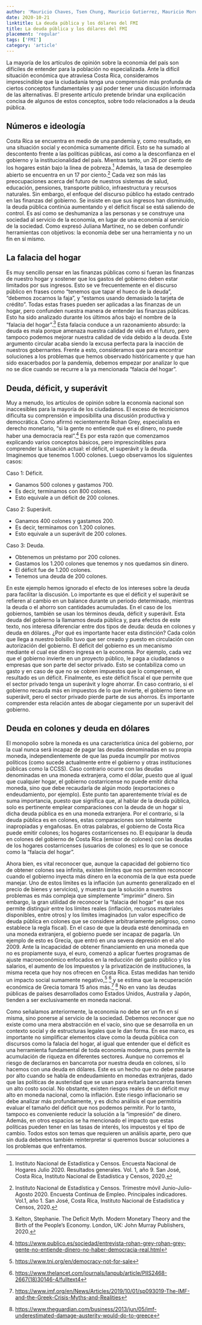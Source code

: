 ```yaml
---
author: 'Mauricio Chaves, Tsen Chung, Mauricio Gutierrez, Mauricio Morua'
date: 2020-10-21
linktitle: La deuda pública y los dólares del FMI
title: La deuda pública y los dólares del FMI
placement: 'regular'
tags: ['FMI']
category: 'article'
---
```


La mayoría de los artículos de opinión sobre la economía del país son difíciles de entender para la población no especializada. Ante la difícil situación económica que atraviesa Costa Rica, consideramos imprescindible que la ciudadanía tenga una comprensión más profunda de ciertos conceptos fundamentales y así poder tener una discusión informada de las alternativas. El presente artículo pretende brindar una explicación concisa de algunos de estos conceptos, sobre todo relacionados a la deuda pública.

## Números e ideología

Costa Rica se encuentra en medio de una pandemia y, como resultado, en una situación social y económica sumamente difícil. Esto se ha sumado al descontento frente a las políticas públicas, así como a la desconfianza en el gobierno y la institucionalidad del país.
Mientras tanto, un 26 por ciento de los hogares están bajo la línea de pobreza.[^1] Además, la tasa de desempleo abierto se encuentra en un 17 por ciento.[^2] Cada vez son más las preocupaciones acerca del futuro de nuestros sistemas de salud, educación, pensiones, transporte público, infraestructura y recursos naturales.
Sin embargo, el enfoque del discurso público ha estado centrado en las finanzas del gobierno. Se insiste en que sus ingresos han disminuido, la deuda pública continúa aumentando y el déficit fiscal se está saliendo de control. Es así como se deshumaniza a las personas y se construye una sociedad al servicio de la economía, en lugar de una economía al servicio de la sociedad. Como expresó Juliana Martínez, no se deben confundir herramientas con objetivos: la economía debe ser una herramienta y no un fin en sí mismo.

## La falacia del hogar

Es muy sencillo pensar en las finanzas públicas como si fueran las finanzas de nuestro hogar y sostener que los gastos del gobierno deben estar limitados por sus ingresos. Esto se ve frecuentemente en el discurso público en frases como “tenemos que tapar el hueco de la deuda”, “debemos zocarnos la faja”, y “estamos usando demasiado la tarjeta de crédito”. Todas estas frases pueden ser aplicadas a las finanzas de un hogar, pero confunden nuestra manera de entender las finanzas públicas. Esto ha sido analizado durante los últimos años bajo el nombre de la “falacia del hogar”.[^3] Esta falacia conduce a un razonamiento absurdo: la deuda es mala porque amenaza nuestra calidad de vida en el futuro, pero tampoco podemos mejorar nuestra calidad de vida debido a la deuda. Este argumento circular acaba siendo la excusa perfecta para la inacción de nuestros gobernantes. Frente a esto, consideramos que para encontrar soluciones a los problemas que hemos observado históricamente y que han sido exacerbados por la pandemia, debemos empezar por analizar lo que no se dice cuando se recurre a la ya mencionada “falacia del hogar”.

## Deuda, déficit, y superávit

Muy a menudo, los artículos de opinión sobre la economía nacional son inaccesibles para la mayoría de los ciudadanos. El exceso de tecnicismos dificulta su comprensión e imposibilita una discusión productiva y democrática. Como afirmó recientemente Rohan Grey, especialista en derecho monetario, “si la gente no entiende qué es el dinero, no puede haber una democracia real”.[^4] Es por esta razón que comenzamos explicando varios conceptos básicos, pero imprescindibles para comprender la situación actual: el déficit, el superávit y la deuda.
Imaginemos que tenemos 1.000 colones. Luego observamos los siguientes casos:

Caso 1: Déficit.

- Ganamos 500 colones y gastamos 700.
- Es decir, terminamos con 800 colones.
- Esto equivale a un déficit de 200 colones.

Caso 2: Superávit.

- Ganamos 400 colones y gastamos 200.
- Es decir, terminamos con 1.200 colones.
- Esto equivale a un superávit de 200 colones.

Caso 3: Deuda.

- Obtenemos un préstamo por 200 colones.
- Gastamos los 1.200 colones que tenemos y nos quedamos sin dinero.
- El déficit fue de 1.200 colones.
- Tenemos una deuda de 200 colones.

En este ejemplo hemos ignorado el efecto de los intereses sobre la deuda para facilitar la discusión. Lo importante es que el déficit y el superávit se refieren al cambio en un balance durante un periodo determinado, mientras la deuda o el ahorro son cantidades acumuladas. En el caso de los gobiernos, también se usan los términos deuda, déficit y superávit. Esta deuda del gobierno la llamamos deuda pública y, para efectos de este texto, nos interesa diferenciar entre dos tipos de deuda: deuda en colones y deuda en dólares.
¿Por qué es importante hacer esta distinción? Cada colón que llega a nuestro bolsillo tuvo que ser creado y puesto en circulación con autorización del gobierno. El déficit del gobierno es un mecanismo mediante el cual ese dinero ingresa en la economía. Por ejemplo, cada vez que el gobierno invierte en un proyecto público, le paga a ciudadanos o empresas que son parte del sector privado. Esto se contabiliza como un gasto y en caso de que no se cobren impuestos que lo compensen, el resultado es un déficit. Finalmente, es este déficit fiscal el que permite que el sector privado tenga un superávit y logre ahorrar. En caso contrario, si el gobierno recauda más en impuestos de lo que invierte, el gobierno tiene un superávit, pero el sector privado pierde parte de sus ahorros. Es importante comprender esta relación antes de abogar ciegamente por un superávit del gobierno.

## Deuda en colones y deuda en dólares

El monopolio sobre la moneda es una característica única del gobierno, por la cual nunca será incapaz de pagar las deudas denominadas en su propia moneda, independientemente de que las pueda incumplir por motivos políticos (como sucede actualmente entre el gobierno y otras instituciones públicas como la CCSS). Caso contrario ocurre con las deudas denominadas en una moneda extranjera, como el dólar, puesto que al igual que cualquier hogar, el gobierno costarricense no puede emitir dicha moneda, sino que debe recaudarla de algún modo (exportaciones o endeudamiento, por ejemplo). Este punto tan aparentemente trivial es de suma importancia, puesto que significa que, al hablar de la deuda pública, solo es pertinente emplear comparaciones con la deuda de un hogar si dicha deuda pública es en una moneda extranjera. Por el contrario, si la deuda pública es en colones, estas comparaciones son totalmente inapropiadas y engañosas. En otras palabras, el gobierno de Costa Rica puede emitir colones; los hogares costarricenses no. El equiparar la deuda en colones del gobierno de Costa Rica (emisor de colones) con las deudas de los hogares costarricenses (usuarios de colones) es lo que se conoce como la “falacia del hogar”.

Ahora bien, es vital reconocer que, aunque la capacidad del gobierno tico de obtener colones sea infinita, existen límites que nos permiten reconocer cuando el gobierno inyecta más dinero en la economía de la que esta puede manejar. Uno de estos límites es la inflación (un aumento generalizado en el precio de bienes y servicios), y muestra que la solución a nuestros problemas es más compleja que simplemente “imprimir” dinero. Sin embargo, la gran utilidad de reconocer la “falacia del hogar” es que nos permite distinguir entre los límites reales (inflación, recursos materiales disponibles, entre otros) y los límites imaginados (un valor específico de deuda pública en colones que se considere arbitrariamente peligroso, como establece la regla fiscal). En el caso de que la deuda esté denominada en una moneda extranjera, el gobierno puede ser incapaz de pagarla. Un ejemplo de esto es Grecia, que entró en una severa depresión en el año 2009. Ante la incapacidad de obtener financiamiento en una moneda que no es propiamente suya, el euro, comenzó a aplicar fuertes programas de ajuste macroeconómico enfocados en la reducción del gasto público y los salarios, el aumento de los impuestos y la privatización de instituciones, la misma receta que hoy nos ofrecen en Costa Rica. Estas medidas han tenido un impacto social sumamente negativo,[^5] [^6] y se estima que la recuperación económica de Grecia tomará 15 años más.[^7] [^8] No en vano las deudas públicas de países desarrollados como Estados Unidos, Australia y Japón, tienden a ser exclusivamente en moneda nacional.

Como señalamos anteriormente, la economía no debe ser un fin en sí misma, sino ponerse al servicio de la sociedad. Debemos reconocer que no existe como una mera abstracción en el vacío, sino que se desarrolla en un contexto social y de estructuras legales que le dan forma. En ese marco, es importante no simplificar elementos clave como la deuda pública con discursos como la falacia del hogar, al igual que entender que el déficit es una herramienta fundamental de toda economía moderna, pues permite la acumulación de riqueza en diferentes sectores. Aunque no corremos el riesgo de declararnos en bancarrota por nuestra deuda en colones, sí lo hacemos con una deuda en dólares. Este es un hecho que no debe pasarse por alto cuando se habla de endeudamiento en monedas extranjeras, dado que las políticas de austeridad que se usan para evitarla bancarrota tienen un alto costo social. No obstante, existen riesgos reales de un déficit muy alto en moneda nacional, como la inflación. Este riesgo inflacionario se debe analizar más profundamente, y es dicho análisis el que permitiría evaluar el tamaño del déficit que nos podemos permitir. Por lo tanto, tampoco es conveniente reducir la solución a la “impresión” de dinero. Además, en otros espacios se ha mencionado el impacto que estas políticas pueden tener en las tasas de interés, los impuestos y el tipo de cambio. Todos estos son temas que requieren un análisis aparte, pero que sin duda debemos también reinterpretar si queremos buscar soluciones a los problemas que enfrentamos.

[^1]: Instituto Nacional de Estadística y Censos. Encuesta Nacional de Hogares Julio 2020. Resultados generales. Vol. 1, año 9. San José, Costa Rica, Instituto Nacional de Estadística y Censos, 2020.
[^2]: Instituto Nacional de Estadística y Censos. Trimestre móvil Junio-Julio-Agosto 2020. Encuesta Continua de Empleo. Principales indicadores. Vol.1, año 1. San José, Costa Rica, Instituto Nacional de Estadística y Censos, 2020.
[^3]: Kelton, Stephanie. The Deficit Myth. Modern Monetary Theory and the Birth of the People’s Economy. London, UK: John Murray Publishers, 2020.
[^4]: https://www.publico.es/sociedad/entrevista-rohan-grey-rohan-grey-gente-no-entiende-dinero-no-haber-democracia-real.html
[^5]: https://www.tni.org/en/democracy-not-for-sale
[^6]: https://www.thelancet.com/journals/lanpub/article/PIIS2468-2667(18)30146-4/fulltext4
[^7]: https://www.imf.org/en/News/Articles/2019/10/01/sp093019-The-IMF-and-the-Greek-Crisis-Myths-and-Realities
[^8]: https://www.theguardian.com/business/2013/jun/05/imf-underestimated-damage-austerity-would-do-to-greece
